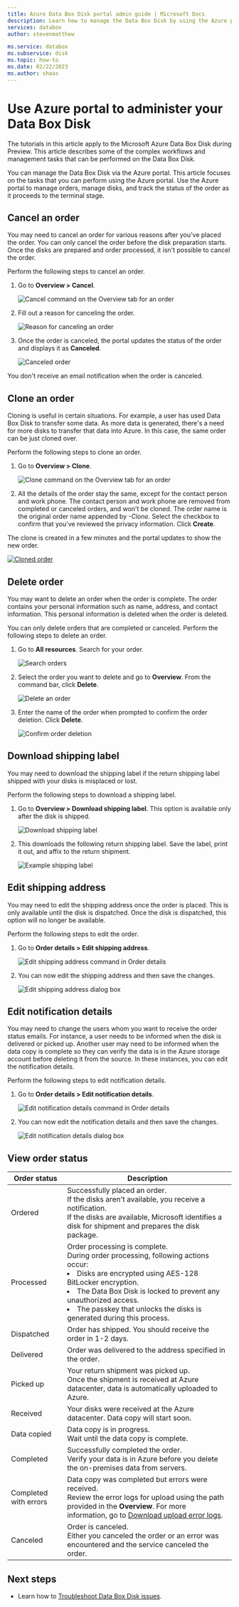 ```yaml
---
title: Azure Data Box Disk portal admin guide | Microsoft Docs 
description: Learn how to manage the Data Box Disk by using the Azure portal. Manage orders, manage disks, and track the status of an order as it progresses.
services: databox
author: stevenmatthew

ms.service: databox
ms.subservice: disk
ms.topic: how-to
ms.date: 02/22/2023
ms.author: shaas
---
```

# Use Azure portal to administer your Data Box Disk

The tutorials in this article apply to the Microsoft Azure Data Box Disk during Preview. This article describes some of the complex workflows and management tasks that can be performed on the Data Box Disk. 

You can manage the Data Box Disk via the Azure portal. This article focuses on the tasks that you can perform using the Azure portal. Use the Azure portal to manage orders, manage disks, and track the status of the order as it proceeds to the terminal stage.

## Cancel an order

You may need to cancel an order for various reasons after you've placed the order. You can only cancel the order before the disk preparation starts. Once the disks are prepared and order processed, it isn't possible to cancel the order. 

Perform the following steps to cancel an order.

1.	Go to **Overview > Cancel**. 

    ![Cancel command on the Overview tab for an order](media/data-box-portal-ui-admin/portal-ui-admin-cancel-command.png)

2.	Fill out a reason for canceling the order.  

    ![Reason for canceling an order](media/data-box-portal-ui-admin/portal-ui-admin-cancel-order-reason.png)

3.	Once the order is canceled, the portal updates the status of the order and displays it as **Canceled**.

    ![Canceled order](media/data-box-portal-ui-admin/portal-ui-admin-canceled-order.png)

You don't receive an email notification when the order is canceled.

## Clone an order

Cloning is useful in certain situations. For example, a user has used Data Box Disk to transfer some data. As more data is generated, there's a need for more disks to transfer that data into Azure. In this case, the same order can be just cloned over.

Perform the following steps to clone an order.

1.	Go to **Overview > Clone**. 

    ![Clone command on the Overview tab for an order](media/data-box-portal-ui-admin/portal-ui-admin-clone-command.png)

2.	All the details of the order stay the same, except for the contact person and work phone. The contact person and work phone are removed from completed or canceled orders, and won't be cloned. The order name is the original order name appended by *-Clone*. Select the checkbox to confirm that you've reviewed the privacy information. Click **Create**.    

The clone is created in a few minutes and the portal updates to show the new order.

[![Cloned order](media/data-box-portal-ui-admin/portal-ui-admin-cloned-order.png)](media/data-box-portal-ui-admin/portal-ui-admin-cloned-order.png#lightbox) 

## Delete order

You may want to delete an order when the order is complete. The order contains your personal information such as name, address, and contact information. This personal information is deleted when the order is deleted.

You can only delete orders that are completed or canceled. Perform the following steps to delete an order.

1. Go to **All resources**. Search for your order.

    ![Search orders](media/data-box-portal-ui-admin/portal-ui-admin-search-data-box-disk-orders.png)

2. Select the order you want to delete and go to **Overview**. From the command bar, click **Delete**.

    ![Delete an order](media/data-box-portal-ui-admin/portal-ui-admin-delete-command.png)

3. Enter the name of the order when prompted to confirm the order deletion. Click **Delete**.

     ![Confirm order deletion](media/data-box-portal-ui-admin/portal-ui-admin-confirm-deletion.png)


## Download shipping label

You may need to download the shipping label if the return shipping label shipped with your disks is misplaced or lost. 

Perform the following steps to download a shipping label.
1.	Go to **Overview > Download shipping label**. This option is available only after the disk is shipped. 

    ![Download shipping label](media/data-box-portal-ui-admin/portal-ui-admin-download-shipping-label.png)

2.	This downloads the following return shipping label. Save the label, print it out, and affix to the return shipment.

    ![Example shipping label](media/data-box-portal-ui-admin/portal-ui-admin-example-shipping-label.png)

## Edit shipping address

You may need to edit the shipping address once the order is placed. This is only available until the disk is dispatched. Once the disk is dispatched, this option will no longer be available.

Perform the following steps to edit the order.

1. Go to **Order details > Edit shipping address**.

    ![Edit shipping address command in Order details](media/data-box-portal-ui-admin/portal-ui-admin-edit-shipping-address-command.png)

2. You can now edit the shipping address and then save the changes.

    ![Edit shipping address dialog box](media/data-box-portal-ui-admin/portal-ui-admin-edit-shipping-address-dbox.png)

## Edit notification details

You may need to change the users whom you want to receive the order status emails. For instance, a user needs to be informed when the disk is delivered or picked up. Another user may need to be informed when the data copy is complete so they can verify the data is in the Azure storage account before deleting it from the source. In these instances, you can edit the notification details.

Perform the following steps to edit notification details.

1. Go to **Order details > Edit notification details**.

    ![Edit notification details command in Order details](media/data-box-portal-ui-admin/portal-ui-admin-edit-notification-details-command.png)

2. You can now edit the notification details and then save the changes.
 
    ![Edit notification details dialog box](media/data-box-portal-ui-admin/portal-ui-admin-edit-notification-details-dbox.png)

## View order status

|Order status |Description |
|---------|---------|
|Ordered     | Successfully placed an order. <br> If the disks aren't available, you receive a notification. <br>If the disks are available, Microsoft identifies a disk for shipment and prepares the disk package.        |
|Processed     | Order processing is complete. <br> During order processing, following actions occur:<li>Disks are encrypted using AES-128 BitLocker encryption. </li> <li>The Data Box Disk is locked to prevent any unauthorized access.</li><li>The passkey that unlocks the disks is generated during this process.</li>        |
|Dispatched     | Order has shipped. You should receive the order in 1-2 days.        |
|Delivered     | Order was delivered to the address specified in the order.        |
|Picked up     |Your return shipment was picked up. <br> Once the shipment is received at Azure datacenter, data is automatically uploaded to Azure.         |
|Received     | Your disks were received at the Azure datacenter. Data copy will start soon.        |
|Data copied     |Data copy is in progress.<br> Wait until the data copy is complete.         |
|Completed       |Successfully completed the order.<br> Verify your data is in Azure before you delete the on-premises data from servers.         |
|Completed with errors| Data copy was completed but errors were received. <br> Review the error logs for upload using the path provided in the **Overview**. For more information, go to [Download upload error logs](data-box-disk-troubleshoot-upload.md#locate-the-logs).   |
|Canceled            |Order is canceled. <br> Either you canceled the order or an error was encountered and the service canceled the order.     |



## Next steps

- Learn how to [Troubleshoot Data Box Disk issues](data-box-disk-troubleshoot.md).
